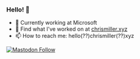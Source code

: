 ### Hello! 👋

- 🏢 Currently working at Microsoft
- 🔭 Find what I've worked on at [chrismiller.xyz](https://chrismiller.xyz)
- 📫 How to reach me: hello(??)chrismiller(??)xyz

[![Mastodon Follow](https://img.shields.io/mastodon/follow/109270428176475091?domain=https%3A%2F%2Ftech.lgbt&style=social)](https://tech.lgbt/web/@alumux)
